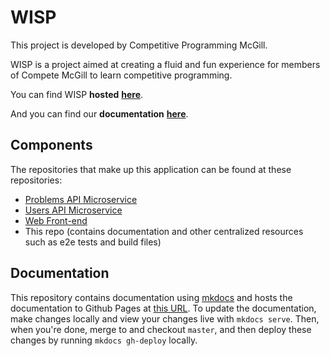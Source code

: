 # WISP

This project is developed by Competitive Programming McGill.

WISP is a project aimed at creating a fluid and fun experience for members of Compete McGill to learn competitive programming.

You can find WISP **hosted** [**here**](http://wisp.training).

And you can find our **documentation** [**here**](https://docs.wisp.training).

## Components
The repositories that make up this application can be found at these repositories:
* [Problems API Microservice](https://github.com/Compete-McGill/wisp-problems-microservice)
* [Users API Microservice](https://github.com/Compete-McGill/wisp-users-microservice)
* [Web Front-end](https://github.com/Compete-McGill/wisp-ui)
* This repo (contains documentation and other centralized resources such as e2e tests and build files)

## Documentation
This repository contains documentation using [mkdocs](https://www.mkdocs.org/) and hosts the documentation to Github Pages at [this URL](https://docs.wisp.training/). To update the documentation, make changes locally and view your changes live with `mkdocs serve`. Then, when you're done, merge to and checkout `master`, and then deploy these changes by running `mkdocs gh-deploy` locally.
